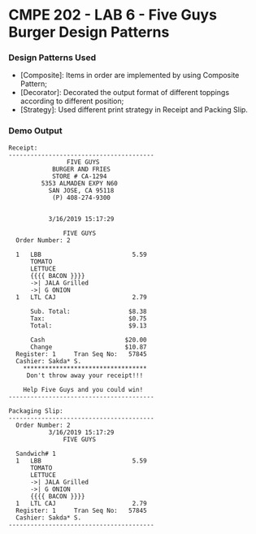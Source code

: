# CMPE 202 - LAB 6 - Five Guys Burger Design Patterns

### Design Patterns Used

- [Composite]: Items in order are implemented by using Composite Pattern;
- [Decorator]: Decorated the output format of different toppings according to different position; 
- [Strategy]: Used different print strategy in Receipt and Packing Slip. 

### Demo Output

```
Receipt:
----------------------------------------
                FIVE GUYS                
            BURGER AND FRIES            
            STORE # CA-1294             
         5353 ALMADEN EXPY N60          
           SAN JOSE, CA 95118           
            (P) 408-274-9300            


           3/16/2019 15:17:29    

               FIVE GUYS                
  Order Number: 2 

  1   LBB                         5.59  
      TOMATO
      LETTUCE 
      {{{{ BACON }}}}                   
      ->| JALA Grilled                  
      ->| G ONION                                                                                      
  1   LTL CAJ                     2.79  
                                        
      Sub. Total:                $8.38  
      Tax:                       $0.75  
      Total:                     $9.13  
                                        
      Cash                      $20.00  
      Change                    $10.87  
  Register: 1     Tran Seq No:   57845  
  Cashier: Sakda* S.                    
    **********************************       
     Don't throw away your receipt!!!        

    Help Five Guys and you could win!                                   
----------------------------------------

Packaging Slip:
----------------------------------------
  Order Number: 2                      
           3/16/2019 15:17:29           
               FIVE GUYS 

  Sandwich# 1                            
  1   LBB                         5.59  
      TOMATO                            
      LETTUCE                           
      ->| JALA Grilled                  
      ->| G ONION                       
      {{{{ BACON }}}}                   
  1   LTL CAJ                     2.79  
  Register: 1     Tran Seq No:   57845  
  Cashier: Sakda* S.                    
----------------------------------------
